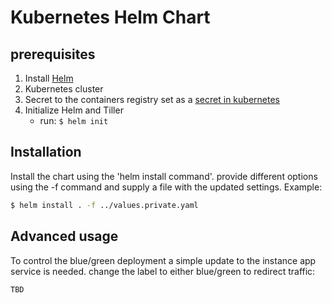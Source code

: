 # Kubernetes Helm Chart

## prerequisites

1. Install [Helm](https://helm.sh/)
2. Kubernetes cluster
3. Secret to the containers registry set as a [secret in kubernetes](https://kubernetes.io/docs/concepts/configuration/secret/)
4. Initialize Helm and Tiller
    - run: `$ helm init`

## Installation

Install the chart using the 'helm install command'. provide different options using the -f command and supply a file with the updated settings. Example:

```bash
$ helm install . -f ../values.private.yaml
```

## Advanced usage

To control the blue/green deployment a simple update to the instance app service is needed.
change the label to either blue/green to redirect traffic:

```bash
TBD
```